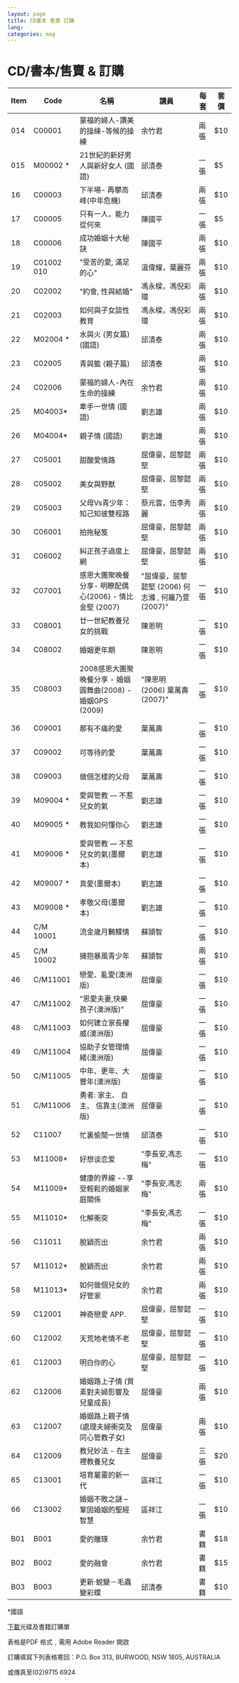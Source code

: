 ```yaml
---
layout: page
title: CD書本 售賣 訂購 
lang:
categories: mag
---
```


CD/書本/售賣 & 訂購
===================

<table class="table">
<thead>
<tr>
<th>Item</th><th>Code</th><th>名稱</th><th>講員</th><th>每套</th><th>套價</th>
</tr>
</thead>
<tbody>
<tr><td>014</td><td>C00001</td><td>蒙福的婦人-讚美的操綀-等候的操練</td><td>余竹君</td><td>兩張</td><td>$10</td></tr>
<tr><td>015</td><td>M00002 *</td><td>21世紀的新好男人與新好女人 (國語)</td><td>邱清泰</td><td>一張</td><td>$5</td></tr>
<tr><td>16</td><td>C00003</td><td>下半場-
再攀高峰(中年危機)</td><td>邱清泰</td><td>兩張</td><td>$10</td></tr>
<tr><td>17</td><td>C00005</td><td>只有一人，能力從何來</td><td>陳國平</td><td>一張</td><td>$5</td></tr>
<tr><td>18</td><td>C00006</td><td>成功婚姻十大秘訣</td><td>陳國平</td><td>兩張</td><td>$10</td></tr>
<tr><td>19</td><td>C01002   010</td><td>"受苦的愛,
滿足的心"</td><td>溫偉耀，葉麗芬</td><td>兩張</td><td>$10</td></tr>
<tr><td>20</td><td>C02002</td><td>"約會,
性與結婚"</td><td>馮永樑，馮倪彩環</td><td>兩張</td><td>$10</td></tr>
<tr><td>21</td><td>C02003</td><td>如何與子女談性教育</td><td>馮永樑，馮倪彩環</td><td>兩張</td><td>$10</td></tr>
<tr><td>22</td><td>M02004 *</td><td>水與火 (男女篇)
(國語)</td><td>邱清泰</td><td>兩張</td><td>$10</td></tr>
<tr><td>23</td><td>C02005</td><td>青與籃
(親子篇)</td><td>邱清泰</td><td>兩張</td><td>$10</td></tr>
<tr><td>24</td><td>C02006</td><td>蒙福的婦人-內在生命的操練</td><td>余竹君</td><td>兩張</td><td>$10</td></tr>
<tr><td>25</td><td>M04003*</td><td>牽手一世情 (國語)</td><td>劉志雄</td><td>兩張</td><td>$10</td></tr>
<tr><td>26</td><td>M04004*</td><td>親子情
(國語)</td><td>劉志雄</td><td>兩張</td><td>$10</td></tr>
<tr><td>27</td><td>C05001</td><td>甜酸愛情路</td><td>屈偉豪，屈黎懿堅</td><td>兩張</td><td>$10</td></tr>
<tr><td>28</td><td>C05002</td><td>美女與野獸</td><td>屈偉豪，屈黎懿堅</td><td>兩張</td><td>$10</td></tr>
<tr><td>29</td><td>C05003</td><td>父母Vs青少年：知己知彼雙程路</td><td>蔡元雲，伍李秀麗</td><td>兩張</td><td>$10</td></tr>
<tr><td>30</td><td>C06001</td><td>拍拖秘笈</td><td>屈偉豪，屈黎懿堅</td><td>兩張</td><td>$10</td></tr>
<tr><td>31</td><td>C06002</td><td>糾正孩子過度上網</td><td>屈偉豪，屈黎懿堅</td><td>兩張</td><td>$10</td></tr>
<tr><td>32</td><td>C07001</td><td>感恩大團聚晚餐分享- 明瞭配偶心(2006) -
情比金堅  (2007)</td><td>"屈偉豪，屈黎懿堅 (2006)
 何志滌 , 何羅乃萱
(2007)"</td><td>一張</td><td>$10</td></tr>
<tr><td>33</td><td>C08001</td><td>廿一世紀教養兒女的挑戰</td><td>陳恩明</td><td>一張</td><td>$10</td></tr>
<tr><td>34</td><td>C08002</td><td>婚姻更年期</td><td>陳恩明</td><td>一張</td><td>$10</td></tr>
<tr><td>35</td><td>C08003</td><td>2008感恩大團聚晚餐分享 -
婚姻圓舞曲(2008) - 婚姻GPS  (2009)</td><td>"陳恩明 (2006)
葉萬壽 (2007)"</td><td>一張</td><td>$10</td></tr>
<tr><td>36</td><td>C09001</td><td>那有不痛的愛</td><td>葉萬壽</td><td>一張</td><td>$10</td></tr>
<tr><td>37</td><td>C09002</td><td>可等待的愛</td><td>葉萬壽</td><td>一張</td><td>$10</td></tr>
<tr><td>38</td><td>C09003</td><td>做個怎樣的父母</td><td>葉萬壽</td><td>一張</td><td>$10</td></tr>
<tr><td>39</td><td>M09004 *</td><td>愛與管教 —
不惹兒女的氣</td><td>劉志雄</td><td>一張</td><td>$10</td></tr>
<tr><td>40</td><td>M09005
*</td><td>教我如何懂你心</td><td>劉志雄</td><td>一張</td><td>$10</td></tr>
<tr><td>41</td><td>M09006 *</td><td>愛與管教 —
不惹兒女的氣(墨爾本)</td><td>劉志雄</td><td>一張</td><td>$10</td></tr>
<tr><td>42</td><td>M09007
*</td><td>真愛(墨爾本)</td><td>劉志雄</td><td>一張</td><td>$10</td></tr>
<tr><td>43</td><td>M09008
*</td><td>孝敬父母(墨爾本)</td><td>劉志雄</td><td>一張</td><td>$10</td></tr>
<tr><td>44</td><td>C/M
10001</td><td>流金歲月鶼鰈情</td><td>蘇頴智</td><td>一張</td><td>$10</td></tr>
<tr><td>45</td><td>C/M
10002</td><td>擁抱暴風青少年</td><td>蘇頴智</td><td>兩張</td><td>$10</td></tr>
<tr><td>46</td><td>C/M11001</td><td>戀愛、亂愛(澳洲版)</td><td>屈偉豪</td><td>一張</td><td>$10</td></tr>
<tr><td>47</td><td>C/M11002</td><td>"恩愛夫妻,快樂孩子(澳洲版)"</td><td>屈偉豪</td><td>一張</td><td>$10</td></tr>
<tr><td>48</td><td>C/M11003</td><td>如何建立家長權威(澳洲版)</td><td>屈偉豪</td><td>一張</td><td>$10</td></tr>
<tr><td>49</td><td>C/M11004</td><td>協助子女管理情緒(澳洲版)</td><td>屈偉豪</td><td>一張</td><td>$10</td></tr>
<tr><td>50</td><td>C/M11005</td><td>中年、更年、大豐年(澳洲版)</td><td>屈偉豪</td><td>一張</td><td>$10</td></tr>
<tr><td>51</td><td>C/M11006</td><td>勇者: 家主、 自主、 信靠主(澳洲版)</td><td>屈偉豪</td><td>一張</td><td>$10</td></tr>
<tr><td>52</td><td>C11007</td><td>忙裏偷閒一世情</td><td>邱清泰</td><td>一張</td><td>$10</td></tr>
<tr><td>53</td><td>M11008*</td><td>好想谈恋爱</td><td>"李長安,馮志梅"</td><td>一張</td><td>$10</td></tr>
<tr><td>54</td><td>M11009*</td><td>健康的界線
--享受輕鬆的婚姻家庭關係</td><td>"李長安,馮志梅"</td><td>兩張</td><td>$10</td></tr>
<tr><td>55</td><td>M11010*</td><td>化解衝突</td><td>"李長安,馮志梅"</td><td>一張</td><td>$10</td></tr>
<tr><td>56</td><td>C11011</td><td>脫穎而出</td><td>余竹君</td><td>兩張</td><td>$10</td></tr>
<tr><td>57</td><td>M11012*</td><td>脫穎而出</td><td>余竹君</td><td>兩張</td><td>$10</td></tr>
<tr><td>58</td><td>M11013*</td><td>如何做個兒女的好管家</td><td>余竹君</td><td>兩張</td><td>$10</td></tr>
<tr><td>59</td><td>C12001</td><td>神奇戀愛
APP.</td><td>屈偉豪，屈黎懿堅</td><td>一張</td><td>$10</td></tr>
<tr><td>60</td><td>C12002</td><td>天荒地老情不老</td><td>屈偉豪，屈黎懿堅</td><td>一張</td><td>$10</td></tr>
<tr><td>61</td><td>C12003</td><td>明白你的心</td><td>屈偉豪，屈黎懿堅</td><td>一張</td><td>$10</td></tr>
<tr><td>62</td><td>C12006</td><td>婚姻路上子情
(質素對夫婦影響及兒童成長)</td><td>屈偉豪</td><td>兩張</td><td>$10</td></tr>
<tr><td>63</td><td>C12007</td><td>婚姻路上親子情(處理夫婦衝突及同心管教子女)</td><td>屈偉豪</td><td>兩張</td><td>$10</td></tr>
<tr><td>64</td><td>C12009</td><td>教兒妙法 -
在主裡教養兒女</td><td>屈偉豪</td><td>三張</td><td>$20</td></tr>
<tr><td>65</td><td>C13001</td><td>培育屬靈的新一代</td><td>區祥江</td><td>一張</td><td>$10</td></tr>
<tr><td>66</td><td>C13002</td><td>婚姻不敗之謎 –
鞏固婚姻的聖經智慧</td><td>區祥江</td><td>一張</td><td>$10</td></tr>
<tr><td>B01</td><td>B001</td><td>愛的雕琢</td><td>余竹君</td><td>書籍</td><td>$18</td></tr>
<tr><td>B02</td><td>B002</td><td>愛的融會</td><td>余竹君</td><td>書籍</td><td>$15</td></tr>
<tr><td>B03</td><td>B003</td><td>更新‧蛻變－毛蟲變彩蝶</td><td>邱清泰</td><td>書籍</td><td>$10</td></tr>

</tbody>
</table>

*國語                                                                                                                                                                                                

[下載](../CD_Book_Order_Website_Jul13.pdf)光碟及書籍訂購單  

表格是PDF 格式﹐需用 Adobe Reader 開啟

訂購填寫下列表格寄回：P.O. Box 313, BURWOOD, NSW 1805, AUSTRALIA

或傳真至(02)9715 6924
